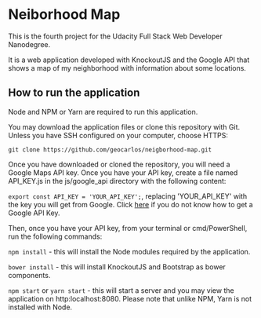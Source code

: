 # Neiborhood Map

This is the fourth project for the Udacity Full Stack Web Developer Nanodegree.

It is a web application developed with KnockoutJS and the Google API that shows a map of my neighborhood with information about some locations.

## How to run the application

Node and NPM or Yarn are required to run this application.

You may download the application files or clone this repository with Git. Unless you have SSH configured on your computer, choose HTTPS:

`git clone https://github.com/geocarlos/neigborhood-map.git`

Once you have downloaded or cloned the repository, you will need a Google Maps API key. Once you have your API key, create a file named API_KEY.js in the js/google_api directory with the following content:

`export const API_KEY = 'YOUR_API_KEY';`, replacing 'YOUR_API_KEY' with the key you will get from Google. Click [here](https://developers.google.com/maps/documentation/javascript/get-api-key) if you do not know how to get a Google API Key.

Then, once you have your API key, from your terminal or cmd/PowerShell, run the following commands:

`npm install` - this will install the Node modules required by the application.

`bower install` - this will install KnockoutJS and Bootstrap as bower components.

`npm start` or `yarn start` - this will start a server and you may view the application on http:localhost:8080. Please note that unlike NPM, Yarn is not installed with Node.

